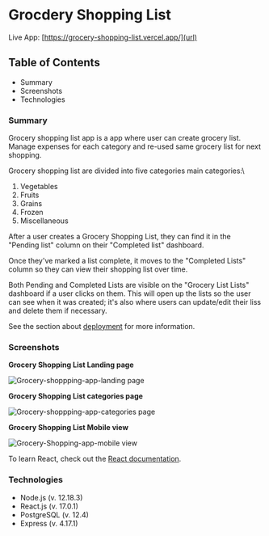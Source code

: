 # Grocdery Shopping List

Live App: [https://grocery-shopping-list.vercel.app/](url)

## Table of Contents

- Summary
- Screenshots
- Technologies


### Summary

Grocery shopping list app is a app where user can create grocery  list. Manage expenses for each category and re-used same grocery list for next shopping.

Grocery shopping list are divided into five categories main categories:\
1. Vegetables
2. Fruits
3. Grains
4. Frozen
5. Miscellaneous  

After a user creates a Grocery Shopping List, they can find it in the "Pending list" column on their "Completed list" dashboard.

Once they've marked a list complete, it moves to the "Completed Lists" column so they can view their shopping list over time.

Both Pending and Completed Lists are visible on the "Grocery List Lists" dashboard if a user clicks on them. This will open up the lists so the user can see when it was created; it's also where users can update/edit their liss and delete them if necessary.


See the section about [deployment](https://facebook.github.io/create-react-app/docs/deployment) for more information.

### Screenshots

**Grocery Shopping List Landing page**

![Grocery-shoppping-app-landing page](https://user-images.githubusercontent.com/63766164/105196349-c3e6bc80-5af8-11eb-86ff-97c06168c5f2.PNG)


**Grocery Shopping List categories page**

![Grocery-shoppping-app-categories page](https://user-images.githubusercontent.com/63766164/105196596-07d9c180-5af9-11eb-99cb-d80072773243.PNG)

**Grocery Shopping List Mobile view**

![Grocery-Shopping-app-mobile view](https://user-images.githubusercontent.com/63766164/105196875-4d968a00-5af9-11eb-98e8-e9670892297b.PNG)

To learn React, check out the [React documentation](https://reactjs.org/).

### Technologies

- Node.js (v. 12.18.3)
- React.js (v. 17.0.1)
- PostgreSQL (v. 12.4)
- Express (v. 4.17.1)

